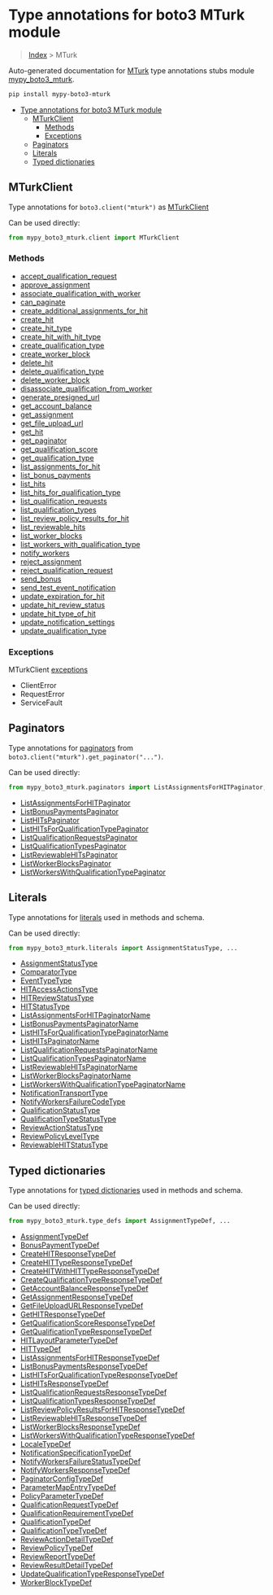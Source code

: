 # Type annotations for boto3 MTurk module

> [Index](..) > MTurk

Auto-generated documentation for
[MTurk](https://boto3.amazonaws.com/v1/documentation/api/1.17.72/reference/services/mturk.html#MTurk)
type annotations stubs module
[mypy_boto3_mturk](https://pypi.org/project/mypy-boto3-mturk/).

```bash
pip install mypy-boto3-mturk
```

- [Type annotations for boto3 MTurk module](#type-annotations-for-boto3-mturk-module)
  - [MTurkClient](#mturkclient)
    - [Methods](#methods)
    - [Exceptions](#exceptions)
  - [Paginators](#paginators)
  - [Literals](#literals)
  - [Typed dictionaries](#typed-dictionaries)

## MTurkClient

Type annotations for `boto3.client("mturk")` as [MTurkClient](./client.md)

Can be used directly:

```python
from mypy_boto3_mturk.client import MTurkClient
```

### Methods

- [accept_qualification_request](./client.md#accept_qualification_request)
- [approve_assignment](./client.md#approve_assignment)
- [associate_qualification_with_worker](./client.md#associate_qualification_with_worker)
- [can_paginate](./client.md#can_paginate)
- [create_additional_assignments_for_hit](./client.md#create_additional_assignments_for_hit)
- [create_hit](./client.md#create_hit)
- [create_hit_type](./client.md#create_hit_type)
- [create_hit_with_hit_type](./client.md#create_hit_with_hit_type)
- [create_qualification_type](./client.md#create_qualification_type)
- [create_worker_block](./client.md#create_worker_block)
- [delete_hit](./client.md#delete_hit)
- [delete_qualification_type](./client.md#delete_qualification_type)
- [delete_worker_block](./client.md#delete_worker_block)
- [disassociate_qualification_from_worker](./client.md#disassociate_qualification_from_worker)
- [generate_presigned_url](./client.md#generate_presigned_url)
- [get_account_balance](./client.md#get_account_balance)
- [get_assignment](./client.md#get_assignment)
- [get_file_upload_url](./client.md#get_file_upload_url)
- [get_hit](./client.md#get_hit)
- [get_paginator](./client.md#get_paginator)
- [get_qualification_score](./client.md#get_qualification_score)
- [get_qualification_type](./client.md#get_qualification_type)
- [list_assignments_for_hit](./client.md#list_assignments_for_hit)
- [list_bonus_payments](./client.md#list_bonus_payments)
- [list_hits](./client.md#list_hits)
- [list_hits_for_qualification_type](./client.md#list_hits_for_qualification_type)
- [list_qualification_requests](./client.md#list_qualification_requests)
- [list_qualification_types](./client.md#list_qualification_types)
- [list_review_policy_results_for_hit](./client.md#list_review_policy_results_for_hit)
- [list_reviewable_hits](./client.md#list_reviewable_hits)
- [list_worker_blocks](./client.md#list_worker_blocks)
- [list_workers_with_qualification_type](./client.md#list_workers_with_qualification_type)
- [notify_workers](./client.md#notify_workers)
- [reject_assignment](./client.md#reject_assignment)
- [reject_qualification_request](./client.md#reject_qualification_request)
- [send_bonus](./client.md#send_bonus)
- [send_test_event_notification](./client.md#send_test_event_notification)
- [update_expiration_for_hit](./client.md#update_expiration_for_hit)
- [update_hit_review_status](./client.md#update_hit_review_status)
- [update_hit_type_of_hit](./client.md#update_hit_type_of_hit)
- [update_notification_settings](./client.md#update_notification_settings)
- [update_qualification_type](./client.md#update_qualification_type)

### Exceptions

MTurkClient [exceptions](./client.md#exceptions)

- ClientError
- RequestError
- ServiceFault

## Paginators

Type annotations for [paginators](./paginators.md) from
`boto3.client("mturk").get_paginator("...")`.

Can be used directly:

```python
from mypy_boto3_mturk.paginators import ListAssignmentsForHITPaginator, ...
```

- [ListAssignmentsForHITPaginator](./paginators.md#listassignmentsforhitpaginator)
- [ListBonusPaymentsPaginator](./paginators.md#listbonuspaymentspaginator)
- [ListHITsPaginator](./paginators.md#listhitspaginator)
- [ListHITsForQualificationTypePaginator](./paginators.md#listhitsforqualificationtypepaginator)
- [ListQualificationRequestsPaginator](./paginators.md#listqualificationrequestspaginator)
- [ListQualificationTypesPaginator](./paginators.md#listqualificationtypespaginator)
- [ListReviewableHITsPaginator](./paginators.md#listreviewablehitspaginator)
- [ListWorkerBlocksPaginator](./paginators.md#listworkerblockspaginator)
- [ListWorkersWithQualificationTypePaginator](./paginators.md#listworkerswithqualificationtypepaginator)

## Literals

Type annotations for [literals](./literals.md) used in methods and schema.

Can be used directly:

```python
from mypy_boto3_mturk.literals import AssignmentStatusType, ...
```

- [AssignmentStatusType](./literals.md#assignmentstatustype)
- [ComparatorType](./literals.md#comparatortype)
- [EventTypeType](./literals.md#eventtypetype)
- [HITAccessActionsType](./literals.md#hitaccessactionstype)
- [HITReviewStatusType](./literals.md#hitreviewstatustype)
- [HITStatusType](./literals.md#hitstatustype)
- [ListAssignmentsForHITPaginatorName](./literals.md#listassignmentsforhitpaginatorname)
- [ListBonusPaymentsPaginatorName](./literals.md#listbonuspaymentspaginatorname)
- [ListHITsForQualificationTypePaginatorName](./literals.md#listhitsforqualificationtypepaginatorname)
- [ListHITsPaginatorName](./literals.md#listhitspaginatorname)
- [ListQualificationRequestsPaginatorName](./literals.md#listqualificationrequestspaginatorname)
- [ListQualificationTypesPaginatorName](./literals.md#listqualificationtypespaginatorname)
- [ListReviewableHITsPaginatorName](./literals.md#listreviewablehitspaginatorname)
- [ListWorkerBlocksPaginatorName](./literals.md#listworkerblockspaginatorname)
- [ListWorkersWithQualificationTypePaginatorName](./literals.md#listworkerswithqualificationtypepaginatorname)
- [NotificationTransportType](./literals.md#notificationtransporttype)
- [NotifyWorkersFailureCodeType](./literals.md#notifyworkersfailurecodetype)
- [QualificationStatusType](./literals.md#qualificationstatustype)
- [QualificationTypeStatusType](./literals.md#qualificationtypestatustype)
- [ReviewActionStatusType](./literals.md#reviewactionstatustype)
- [ReviewPolicyLevelType](./literals.md#reviewpolicyleveltype)
- [ReviewableHITStatusType](./literals.md#reviewablehitstatustype)

## Typed dictionaries

Type annotations for [typed dictionaries](./type_defs.md) used in methods and
schema.

Can be used directly:

```python
from mypy_boto3_mturk.type_defs import AssignmentTypeDef, ...
```

- [AssignmentTypeDef](./type_defs.md#assignmenttypedef)
- [BonusPaymentTypeDef](./type_defs.md#bonuspaymenttypedef)
- [CreateHITResponseTypeDef](./type_defs.md#createhitresponsetypedef)
- [CreateHITTypeResponseTypeDef](./type_defs.md#createhittyperesponsetypedef)
- [CreateHITWithHITTypeResponseTypeDef](./type_defs.md#createhitwithhittyperesponsetypedef)
- [CreateQualificationTypeResponseTypeDef](./type_defs.md#createqualificationtyperesponsetypedef)
- [GetAccountBalanceResponseTypeDef](./type_defs.md#getaccountbalanceresponsetypedef)
- [GetAssignmentResponseTypeDef](./type_defs.md#getassignmentresponsetypedef)
- [GetFileUploadURLResponseTypeDef](./type_defs.md#getfileuploadurlresponsetypedef)
- [GetHITResponseTypeDef](./type_defs.md#gethitresponsetypedef)
- [GetQualificationScoreResponseTypeDef](./type_defs.md#getqualificationscoreresponsetypedef)
- [GetQualificationTypeResponseTypeDef](./type_defs.md#getqualificationtyperesponsetypedef)
- [HITLayoutParameterTypeDef](./type_defs.md#hitlayoutparametertypedef)
- [HITTypeDef](./type_defs.md#hittypedef)
- [ListAssignmentsForHITResponseTypeDef](./type_defs.md#listassignmentsforhitresponsetypedef)
- [ListBonusPaymentsResponseTypeDef](./type_defs.md#listbonuspaymentsresponsetypedef)
- [ListHITsForQualificationTypeResponseTypeDef](./type_defs.md#listhitsforqualificationtyperesponsetypedef)
- [ListHITsResponseTypeDef](./type_defs.md#listhitsresponsetypedef)
- [ListQualificationRequestsResponseTypeDef](./type_defs.md#listqualificationrequestsresponsetypedef)
- [ListQualificationTypesResponseTypeDef](./type_defs.md#listqualificationtypesresponsetypedef)
- [ListReviewPolicyResultsForHITResponseTypeDef](./type_defs.md#listreviewpolicyresultsforhitresponsetypedef)
- [ListReviewableHITsResponseTypeDef](./type_defs.md#listreviewablehitsresponsetypedef)
- [ListWorkerBlocksResponseTypeDef](./type_defs.md#listworkerblocksresponsetypedef)
- [ListWorkersWithQualificationTypeResponseTypeDef](./type_defs.md#listworkerswithqualificationtyperesponsetypedef)
- [LocaleTypeDef](./type_defs.md#localetypedef)
- [NotificationSpecificationTypeDef](./type_defs.md#notificationspecificationtypedef)
- [NotifyWorkersFailureStatusTypeDef](./type_defs.md#notifyworkersfailurestatustypedef)
- [NotifyWorkersResponseTypeDef](./type_defs.md#notifyworkersresponsetypedef)
- [PaginatorConfigTypeDef](./type_defs.md#paginatorconfigtypedef)
- [ParameterMapEntryTypeDef](./type_defs.md#parametermapentrytypedef)
- [PolicyParameterTypeDef](./type_defs.md#policyparametertypedef)
- [QualificationRequestTypeDef](./type_defs.md#qualificationrequesttypedef)
- [QualificationRequirementTypeDef](./type_defs.md#qualificationrequirementtypedef)
- [QualificationTypeDef](./type_defs.md#qualificationtypedef)
- [QualificationTypeTypeDef](./type_defs.md#qualificationtypetypedef)
- [ReviewActionDetailTypeDef](./type_defs.md#reviewactiondetailtypedef)
- [ReviewPolicyTypeDef](./type_defs.md#reviewpolicytypedef)
- [ReviewReportTypeDef](./type_defs.md#reviewreporttypedef)
- [ReviewResultDetailTypeDef](./type_defs.md#reviewresultdetailtypedef)
- [UpdateQualificationTypeResponseTypeDef](./type_defs.md#updatequalificationtyperesponsetypedef)
- [WorkerBlockTypeDef](./type_defs.md#workerblocktypedef)
